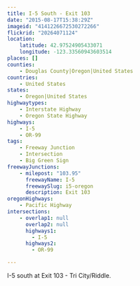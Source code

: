 ```yaml
---
title: I-5 South - Exit 103
date: "2015-08-17T15:38:29Z"
imageid: "4141226672530272266"
flickrid: "20264071124"
location:
    latitude: 42.97524905433071
    longitude: -123.33560943603514
places: []
counties:
    - Douglas County|Oregon|United States
countries:
    - United States
states:
    - Oregon|United States
highwaytypes:
    - Interstate Highway
    - Oregon State Highway
highways:
    - I-5
    - OR-99
tags:
    - Freeway Junction
    - Intersection
    - Big Green Sign
freewayJunctions:
    - milepost: "103.95"
      freewayName: I-5
      freewaySlug: i5-oregon
      description: Exit 103
oregonHighways:
    - Pacific Highway
intersections:
    - overlap1: null
      overlap2: null
      highways1:
        - I-5
      highways2:
        - OR-99

---
```

I-5 south at Exit 103 - Tri City/Riddle.